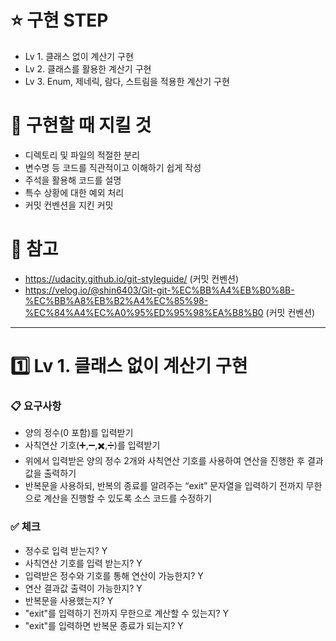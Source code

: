# ⭐ 구현 STEP
- Lv 1. 클래스 없이 계산기 구현
- Lv 2. 클래스를 활용한 계산기 구현
- Lv 3. Enum, 제네릭, 람다, 스트림을 적용한 계산기 구현


# 📌 구현할 때 지킬 것
- 디렉토리 및 파일의 적절한 분리
- 변수명 등 코드를 직관적이고 이해하기 쉽게 작성
- 주석을 활용해 코드를 설명
- 특수 상황에 대한 예외 처리
- 커밋 컨벤션을 지킨 커밋


# 📝 참고
- https://udacity.github.io/git-styleguide/ (커밋 컨벤션)
- https://velog.io/@shin6403/Git-git-%EC%BB%A4%EB%B0%8B-%EC%BB%A8%EB%B2%A4%EC%85%98-%EC%84%A4%EC%A0%95%ED%95%98%EA%B8%B0 (커밋 컨벤션)
-------------


# 1️⃣ Lv 1. 클래스 없이 계산기 구현

### 📋 요구사항
- 양의 정수(0 포함)를 입력받기
- 사칙연산 기호(➕,➖,✖️,➗)를 입력받기
- 위에서 입력받은 양의 정수 2개와 사칙연산 기호를 사용하여 연산을 진행한 후 결과값을 출력하기
- 반복문을 사용하되, 반복의 종료를 알려주는 “exit” 문자열을 입력하기 전까지 무한으로 계산을 진행할 수 있도록 소스 코드를 수정하기

### ✅ 체크
- 정수로 입력 받는지? Y
- 사칙연산 기호를 입력 받는지? Y
- 입력받은 정수와 기호를 통해 연산이 가능한지? Y
- 연산 결과값 출력이 가능한지? Y
- 반복문을 사용했는지? Y
- "exit"를 입력하기 전까지 무한으로 계산할 수 있는지? Y
- "exit"를 입력하면 반복문 종료가 되는지? Y
